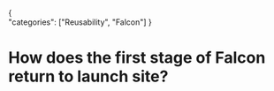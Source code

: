 {    
    "categories": ["Reusability", "Falcon"]
}

# How does the first stage of Falcon return to launch site?
